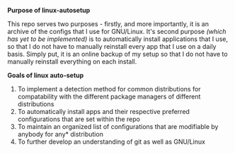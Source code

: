 **Purpose of linux-autosetup**

This repo serves two purposes - firstly, and more importantly, it is an archive of the configs that I use for GNU/Linux. It's second purpose *(which has yet to be implemented)* is to automatically install applications that I use, so that I do not have to manually reinstall every app that I use on a daily basis. Simply put, it is an online backup of my setup so that I do not have to manually reinstall everything on each install.

**Goals of linux auto-setup**
1. To implement a detection method for common distributions for compatability with the different package managers of different distributions
2. To automatically install apps and their respective preferred configurations that are set within the repo
3. To maintain an organized list of configurations that are modifiable by anybody for any* distribution
4. To further develop an understanding of git as well as GNU/Linux

